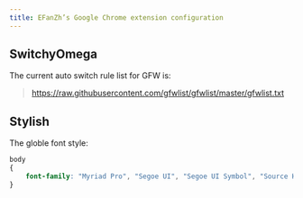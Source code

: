 ```yaml
---
title: EFanZh’s Google Chrome extension configuration
---
```


## SwitchyOmega

The current auto switch rule list for GFW is:

> <https://raw.githubusercontent.com/gfwlist/gfwlist/master/gfwlist.txt>

## Stylish

The globle font style:

```css
body
{
    font-family: "Myriad Pro", "Segoe UI", "Segoe UI Symbol", "Source Han Sans", "Hiragino Sans GB", "Microsoft YaHei", sans-serif !important;
}
```
